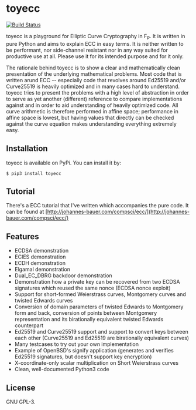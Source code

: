 # toyecc
[![Build Status](https://app.travis-ci.com/johndoe31415/toyecc.svg?branch=master)](https://app.travis-ci.com/johndoe31415/toyecc)

toyecc is a playground for Elliptic Curve Cryptography in F<sub>P</sub>. It is
written in pure Python and aims to explain ECC in easy terms. It is neither
written to be performant, nor side-channel resistant nor in any way suited for
productive use at all. Please use it for its intended purpose and for it only.

The rationale behind toyecc is to show a clear and mathematically clean
presentation of the underlying mathematical problems. Most code that is written
arund ECC -- especially code that revolves around Ed25519 and/or Curve25519 is
heavily optimized and in many cases hard to understand. toyecc tries to present
the problems with a high level of abstraction in order to serve as yet another
(different) reference to compare implementations against and in order to aid
understanding of heavily optimized code. All curve arithmetic is therefore
performed in affine space; performance in affine space is lowest, but having
values that directly can be checked against the curve equation makes
understanding everything extremely easy.


## Installation
toyecc is available on PyPi. You can install it by:

```
$ pip3 install toyecc
```


## Tutorial
There's a ECC tutorial that I've written which accompanies the pure code. It
can be found at [http://johannes-bauer.com/compsci/ecc/](http://johannes-bauer.com/compsci/ecc/)


## Features
  * ECDSA demonstration
  * ECIES demonstration
  * ECDH demonstration
  * Elgamal demonstration
  * Dual_EC_DBRG backdoor demonstration
  * Demonstration how a private key can be recovered from two ECDSA signatures
    which reused the same nonce (ECDSA nonce exploit)
  * Support for short-formed Weierstrass curves, Montgomery curves and twisted
    Edwards curves
  * Conversion of domain parameters of twisted Edwards to Montgomery form and
    back, conversion of points between Montgomery representation and its
    birationally equivalent twisted Edwards counterpart
  * Ed25519 and Curve25519 support and support to convert keys between each
    other (Curve25519 and Ed25519 are birationally equivalent curves)
  * Many testcases to try out your own implementation
  * Example of OpenBSD's signify application (generates and verifies Ed25519
    signatures, but doesn't support key encryption)
  * X-coordinate-only scalar multiplication on Short Weierstrass curves
  * Clean, well-documented Python3 code

## License
GNU GPL-3.
